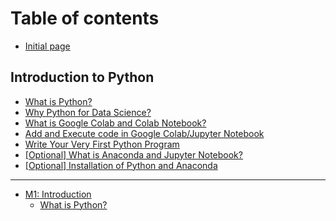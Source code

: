 # Table of contents

* [Initial page](README.md)

## Introduction to Python

* [What is Python?](introduction-to-python/what-is-python.md)
* [Why Python for Data Science?](introduction-to-python/why-python-for-data-science.md)
* [What is Google Colab and Colab Notebook?](introduction-to-python/what-is-google-colab-and-colab-notebook.md)
* [Add and Execute code in Google Colab/Jupyter Notebook](introduction-to-python/add-and-execute-code-in-google-colab-jupyter-notebook.md)
* [Write Your Very First Python Program](introduction-to-python/write-your-very-first-python-program.md)
* [\[Optional\] What is Anaconda and Jupyter Notebook?](introduction-to-python/optional-what-is-anaconda-and-jupyter-notebook.md)
* [\[Optional\] Installation of Python and Anaconda](introduction-to-python/optional-installation-of-python-and-anaconda.md)

---

* [M1: Introduction](m1-introduction/README.md)
  * [What is Python?](m1-introduction/what-is-python.md)

